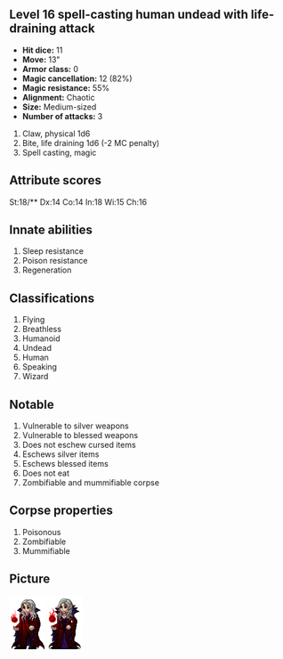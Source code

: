 ## Level 16 spell-casting human undead with life-draining attack
- **Hit dice:** 11
- **Move:** 13"
- **Armor class:** 0
- **Magic cancellation:** 12 (82%)
- **Magic resistance:** 55%
- **Alignment:** Chaotic
- **Size:** Medium-sized
- **Number of attacks:** 3
1. Claw, physical 1d6
2. Bite, life draining 1d6 (-2 MC penalty)
3. Spell casting, magic
## Attribute scores
St:18/** Dx:14 Co:14 In:18 Wi:15 Ch:16
## Innate abilities
1. Sleep resistance
2. Poison resistance
3. Regeneration
## Classifications
1. Flying
2. Breathless
3. Humanoid
4. Undead
5. Human
6. Speaking
7. Wizard
## Notable
1. Vulnerable to silver weapons
2. Vulnerable to blessed weapons
3. Does not eschew cursed items
4. Eschews silver items
5. Eschews blessed items
6. Does not eat
7. Zombifiable and mummifiable corpse
## Corpse properties
1. Poisonous
2. Zombifiable
3. Mummifiable
## Picture
![Vampire mage](https://github.com/hyvanmielenpelit/GnollHackTileSet/blob/main/Monsters/vampire_mage/vampire_mage.png) ![Vampire mage](https://github.com/hyvanmielenpelit/GnollHackTileSet/blob/main/Monsters/vampire_mage/vampire_mage_female.png)
